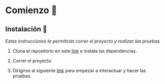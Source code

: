 # Comienzo 🚀

## Instalación 🔧

_Estas instrucciones te permitirán correr el proyecto y realizar las pruebas_

1. Clona el repositorio en este [link](https://github.com/jimalaros/grupodot) e instala las dependencias.

3. Correr el proyecto.

4. Dirigirse al siguiente [link](http://localhost:8080/swagger-ui/index.html) para empezar a interactuar y hacer las pruebas.
